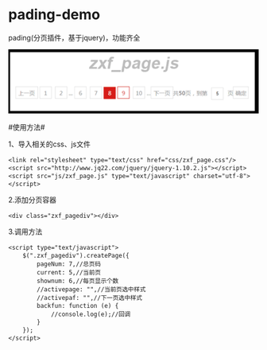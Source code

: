# pading-demo
pading(分页插件，基于jquery)，功能齐全


<img src="img/1.png" />


#使用方法#


1、导入相关的css、js文件
```
<link rel="stylesheet" type="text/css" href="css/zxf_page.css"/>
<script src="http://www.jq22.com/jquery/jquery-1.10.2.js"></script>
<script src="js/zxf_page.js" type="text/javascript" charset="utf-8"></script>
```


2.添加分页容器
```
<div class="zxf_pagediv"></div>

```

3.调用方法
```
<script type="text/javascript">
    $(".zxf_pagediv").createPage({
        pageNum: 7,//总页码
        current: 5,//当前页
        shownum: 6,//每页显示个数
        //activepage: "",//当前页选中样式
        //activepaf: "",//下一页选中样式
        backfun: function (e) {
            //console.log(e);//回调
        }
    });
</script>

```
